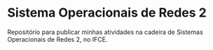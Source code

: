 # Sistema Operacionais de Redes 2
Repositório para publicar minhas atividades na cadeira de Sistemas Operacionais de Redes 2, no IFCE.
